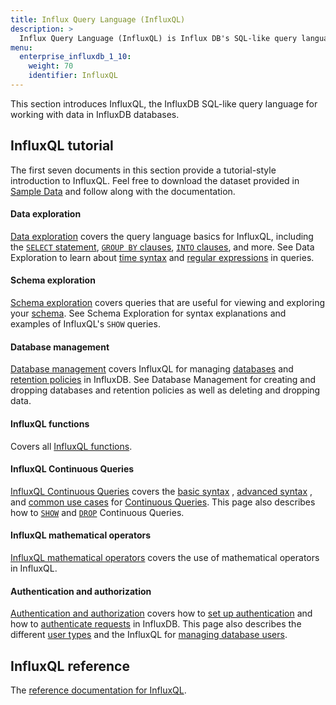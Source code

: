 ```yaml
---
title: Influx Query Language (InfluxQL)
description: >
  Influx Query Language (InfluxQL) is Influx DB's SQL-like query language.
menu:
  enterprise_influxdb_1_10:
    weight: 70
    identifier: InfluxQL
---
```


This section introduces InfluxQL, the InfluxDB SQL-like query language for
working with data in InfluxDB databases.

## InfluxQL tutorial
The first seven documents in this section provide a tutorial-style introduction
to InfluxQL.
Feel free to download the dataset provided in
[Sample Data](/enterprise_influxdb/v1.10/query_language/data_download/) and follow along
with the documentation.

#### Data exploration

[Data exploration](/enterprise_influxdb/v1.10/query_language/explore-data/) covers the
query language basics for InfluxQL, including the
[`SELECT` statement](/enterprise_influxdb/v1.10/query_language/explore-data/#the-basic-select-statement),
[`GROUP BY` clauses](/enterprise_influxdb/v1.10/query_language/explore-data/#the-group-by-clause),
[`INTO` clauses](/enterprise_influxdb/v1.10/query_language/explore-data/#the-into-clause), and more.
See Data Exploration to learn about
[time syntax](/enterprise_influxdb/v1.10/query_language/explore-data/#time-syntax) and
[regular expressions](/enterprise_influxdb/v1.10/query_language/explore-data/#regular-expressions) in
queries.

#### Schema exploration

[Schema exploration](/enterprise_influxdb/v1.10/query_language/explore-schema/) covers
queries that are useful for viewing and exploring your
[schema](/enterprise_influxdb/v1.10/concepts/glossary/#schema).
See Schema Exploration for syntax explanations and examples of InfluxQL's `SHOW`
queries.

#### Database management

[Database management](/enterprise_influxdb/v1.10/query_language/manage-database/) covers InfluxQL for managing
[databases](/enterprise_influxdb/v1.10/concepts/glossary/#database) and
[retention policies](/enterprise_influxdb/v1.10/concepts/glossary/#retention-policy-rp) in
InfluxDB.
See Database Management for creating and dropping databases and retention
policies as well as deleting and dropping data.

#### InfluxQL functions

Covers all [InfluxQL functions](/enterprise_influxdb/v1.10/query_language/functions/).

#### InfluxQL Continuous Queries

[InfluxQL Continuous Queries](/enterprise_influxdb/v1.10/query_language/continuous_queries/) covers the
[basic syntax](/enterprise_influxdb/v1.10/query_language/continuous_queries/#basic-syntax)
,
[advanced syntax](/enterprise_influxdb/v1.10/query_language/continuous_queries/#advanced-syntax)
,
and
[common use cases](/enterprise_influxdb/v1.10/query_language/continuous_queries/#continuous-query-use-cases)
for
[Continuous Queries](/enterprise_influxdb/v1.10/concepts/glossary/#continuous-query-cq).
This page also describes how to
[`SHOW`](/enterprise_influxdb/v1.10/query_language/continuous_queries/#listing-continuous-queries) and
[`DROP`](/enterprise_influxdb/v1.10/query_language/continuous_queries/#deleting-continuous-queries)
Continuous Queries.

#### InfluxQL mathematical operators

[InfluxQL mathematical operators](/enterprise_influxdb/v1.10/query_language/math_operators/)
covers the use of mathematical operators in InfluxQL.

#### Authentication and authorization

[Authentication and authorization](/enterprise_influxdb/v1.10/administration/authentication_and_authorization/) covers how to
[set up authentication](/enterprise_influxdb/v1.10/administration/authentication_and_authorization/#set-up-authentication)
and how to
[authenticate requests](/enterprise_influxdb/v1.10/administration/authentication_and_authorization/#authenticate-requests) in InfluxDB.
This page also describes the different
[user types](/enterprise_influxdb/v1.10/administration/authentication_and_authorization/#user-types-and-privileges) and the InfluxQL for
[managing database users](/enterprise_influxdb/v1.10/administration/authentication_and_authorization/#user-management-commands).

## InfluxQL reference

The [reference documentation for InfluxQL](/enterprise_influxdb/v1.10/query_language/spec/).
